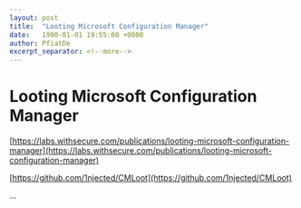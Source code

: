 ```yaml
---
layout: post
title:  "Looting Microsoft Configuration Manager"
date:   1990-01-01 19:55:00 +0000
author: PfiatDe
excerpt_separator: <!--more-->
---
```


# Looting Microsoft Configuration Manager

[https://labs.withsecure.com/publications/looting-microsoft-configuration-manager](https://labs.withsecure.com/publications/looting-microsoft-configuration-manager)

[https://github.com/1njected/CMLoot](https://github.com/1njected/CMLoot)

...
<!--more-->
